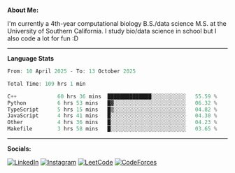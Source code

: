 **About Me:**

I'm currently a 4th-year computational biology B.S./data science M.S. at the University of Southern California. I study bio/data science in school but I also code a lot for fun :D

-------

**Language Stats**

<!--START_SECTION:waka-->

```c++
From: 10 April 2025 - To: 13 October 2025

Total Time: 109 hrs 1 min

C++             60 hrs 36 mins  ██████████████░░░░░░░░░░░   55.59 %
Python          6 hrs 53 mins   █▓░░░░░░░░░░░░░░░░░░░░░░░   06.32 %
TypeScript      5 hrs 15 mins   █▒░░░░░░░░░░░░░░░░░░░░░░░   04.82 %
JavaScript      4 hrs 41 mins   █░░░░░░░░░░░░░░░░░░░░░░░░   04.30 %
Other           4 hrs 36 mins   █░░░░░░░░░░░░░░░░░░░░░░░░   04.23 %
Makefile        3 hrs 58 mins   █░░░░░░░░░░░░░░░░░░░░░░░░   03.65 %
```

<!--END_SECTION:waka-->

-------

**Socials:**

[![LinkedIn](https://img.shields.io/badge/LinkedIn-0077B5?style=for-the-badge&logo=linkedin&logoColor=white)](https://www.linkedin.com/in/alxyzhang/)
[![Instagram](https://img.shields.io/badge/Instagram-E4405F?style=for-the-badge&logo=instagram&logoColor=white)](https://www.instagram.com/zhanga.virus/)
[![LeetCode](https://img.shields.io/badge/-LeetCode-FFA116?style=for-the-badge&logo=LeetCode&logoColor=black)](https://leetcode.com/cppshooter/)
[![CodeForces](https://img.shields.io/badge/Codeforces-445f9d?style=for-the-badge&logo=Codeforces&logoColor=white)](https://codeforces.com/profile/alyzha)